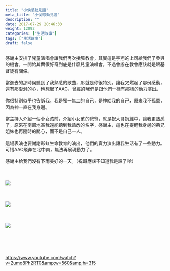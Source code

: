 ```yaml
---
title: "小侯感動見證"
meta_title: "小侯感動見證"
description: ""
date: 2017-07-29 20:46:33
weight: 12092
categories: ["生活故事"]
tags: ["生活故事"]
draft: false
---
```


感謝主安排了兒童演唱會讓我們再次接觸教會，其實這是宇翔的上司給我們了參與的機會。一開始其實很好奇到底是什麼兒童演唱會，不過會辦在教會應該就是跟基督徒有關係。<br />
<br />
當進去的那時候聽到了我熟悉的歌曲，那就是你很特別。讓我又燃起了那份感動，還有那澎湃的心，也想起了AAC，曾經的我們是跟他們一樣有那樣的動力演出。<br />
<br />
你很特別似乎也告訴我，我是獨一無二的自己，是神給我的自己，原來我不孤單，因為神一直在我身邊。<br />
<br />
當主持人介紹一個小女孩前，介紹小女孩的爸爸，就是祝大哥祝維中，讓我更熟悉了，原來在南部地區我還能聽到我熟悉的名字，感謝主，這也在提醒我身邊的弟兄姐妹也再隨時的關心，而不是自己一人。<br />
<br />
這場表演也要謝謝彩虹生命教育的演出，他們的賣力演出讓我生活有了一些動力。可惜AAC飛奔在北中南，無法再展現動力了。<br />
<br />
感謝主給我們沒有下雨美好的一天。（祝哥應該不知道我是誰了哈）<br />
<br />
&nbsp;<br />
<br />
<img class="aligncenter" src="https://od.lk/s/173547894_bNAcv/20170729s1.jpg" /><br />
<br />
&nbsp;<br />
<br />
<img class="aligncenter" src="https://od.lk/s/173547895_2UxrX/20170729s2.jpg" /><br />
<br />
&nbsp;<br />
<br />
<img class="aligncenter" src="https://od.lk/s/173547897_E05LX/20170729s3.jpg" /><br />
<br />
&nbsp;<br />
<br />
&nbsp;<br />
<br />
https://www.youtube.com/watch?v=2umq8Ph2RT0&amp;w=560&amp;h=315
        